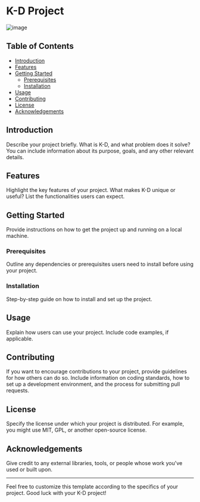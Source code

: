 # K-D Project

![image](https://github.com/Zharlock/K-D/assets/117875054/2ec30ff6-a005-431c-ba10-02a72ded5ffa) <!-- If you have a logo, replace the link -->

## Table of Contents
- [Introduction](#introduction)
- [Features](#features)
- [Getting Started](#getting-started)
  - [Prerequisites](#prerequisites)
  - [Installation](#installation)
- [Usage](#usage)
- [Contributing](#contributing)
- [License](#license)
- [Acknowledgements](#acknowledgements)

## Introduction
Describe your project briefly. What is K-D, and what problem does it solve? You can include information about its purpose, goals, and any other relevant details.

## Features
Highlight the key features of your project. What makes K-D unique or useful? List the functionalities users can expect.

## Getting Started
Provide instructions on how to get the project up and running on a local machine.

### Prerequisites
Outline any dependencies or prerequisites users need to install before using your project.

### Installation
Step-by-step guide on how to install and set up the project.

## Usage
Explain how users can use your project. Include code examples, if applicable.

## Contributing
If you want to encourage contributions to your project, provide guidelines for how others can do so. Include information on coding standards, how to set up a development environment, and the process for submitting pull requests.

## License
Specify the license under which your project is distributed. For example, you might use MIT, GPL, or another open-source license.

## Acknowledgements
Give credit to any external libraries, tools, or people whose work you've used or built upon.

---

Feel free to customize this template according to the specifics of your project. Good luck with your K-D project!
